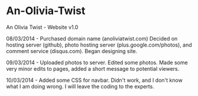 An-Olivia-Twist
===============

An Olivia Twist - Website v1.0

08/03/2014 - Purchased domain name (anoliviatwist.com) Decided on hosting server (github), 
photo hosting server (plus.google.com/photos), and comment service (disqus.com). Began designing site.

09/03/2014 - Uploaded photos to server. Edited some photos. Made some very minor edits to pages,
added a short message to potential viewers.

10/03/2014 - Added some CSS for navbar. Didn't work, and I don't know what I am doing wrong. I will leave the coding to the experts.
